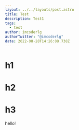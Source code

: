 ```yaml
---
layout: ../../layouts/post.astro
title: Test
description: Test1
tags:
  - test
author: imcoderlg
authorTwitter: "@imcoderlg"
date: 2022-08-28T14:26:08.738Z
---
```

# h1
# h2
# h3
hello!